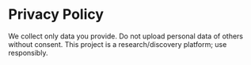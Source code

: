 # Privacy Policy

We collect only data you provide. Do not upload personal data of others without consent. This project is a research/discovery platform; use responsibly.
